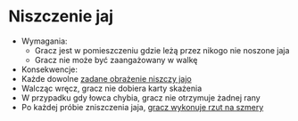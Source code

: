# Niszczenie jaj

- Wymagania: 
    - Gracz jest w pomieszczeniu gdzie leżą przez nikogo nie noszone jaja
    - Gracz nie może być zaangażowany w walkę
- Konsekwencje:
- Każde dowolne [zadane obrażenie niszczy jajo](../powtarzalne/lowca-dostaje-rane.md)
- Walcząc wręcz, gracz nie dobiera karty skażenia
- W przypadku gdy łowca chybia, gracz nie otrzymuje żadnej rany
- Po każdej próbie zniszczenia jaja, [gracz wykonuje rzut na szmery](../powtarzalne/rzut-na-szmery.md)
